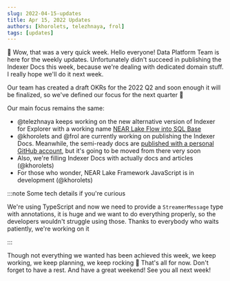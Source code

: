 ```yaml
---
slug: 2022-04-15-updates
title: Apr 15, 2022 Updates
authors: [khorolets, telezhnaya, frol]
tags: [updates]
---
```


👋 Wow, that was a very quick week. Hello everyone! Data Platform Team is here for the weekly updates. Unfortunately didn't succeed in publishing the Indexer Docs this week, because we're dealing with dedicated domain stuff. I really hope we'll do it next week.

Our team has created a draft OKRs for the 2022 Q2 and soon enough it will be finalized, so we've defined our focus for the next quarter 🎉

Our main focus remains the same:

<!-- truncate -->

- @telezhnaya keeps working on the new alternative version of Indexer for Explorer with a working name [NEAR Lake Flow into SQL Base](https://github.com/telezhnaya/near-lake-flows-into-sql-base)
- @khorolets and @frol are currently working on publishing the Indexer Docs. Meanwhile, the semi-ready docs are [published with a personal GitHub account](https://khorolets.github.io/near-lake-dock/docs/intro), but it's going to be moved from there very soon
- Also, we're filling Indexer Docs with actually docs and articles (@khorolets)
- For those who wonder, NEAR Lake Framework JavaScript is in development (@khorolets)

:::note Some tech details if you're curious

We're using TypeScript and now we need to provide a `StreamerMessage` type with annotations, it is huge and we want to do everything properly, so the developers wouldn't struggle using those. Thanks to everybody who waits patiently, we're working on it

:::

Though not everything we wanted has been achieved this week, we keep working, we keep planning, we keep rocking 🤘 That's all for now. Don't forget to have a rest. And have a great weekend! See you all next week!
